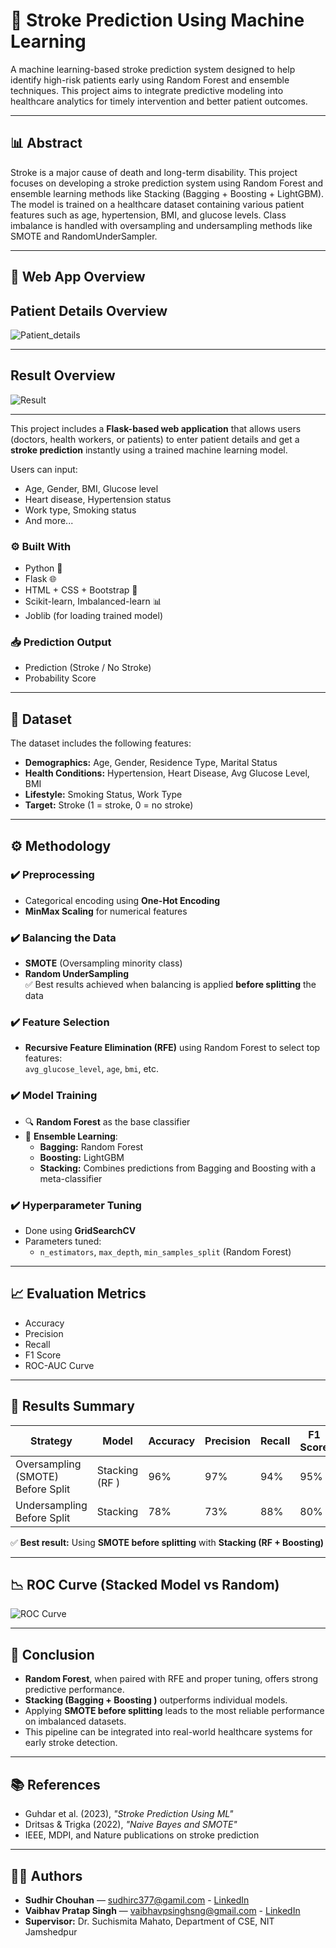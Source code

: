 # 🧠 Stroke Prediction Using Machine Learning

A machine learning-based stroke prediction system designed to help identify high-risk patients early using Random Forest and ensemble techniques. This project aims to integrate predictive modeling into healthcare analytics for timely intervention and better patient outcomes.

---

## 📊 Abstract

Stroke is a major cause of death and long-term disability. This project focuses on developing a stroke prediction system using Random Forest and ensemble learning methods like Stacking (Bagging + Boosting + LightGBM). The model is trained on a healthcare dataset containing various patient features such as age, hypertension, BMI, and glucose levels. Class imbalance is handled with oversampling and undersampling methods like SMOTE and RandomUnderSampler.

---

## 🧠 Web App Overview

## Patient Details Overview
![Patient_details](Patient_Details_Overview.png)

---

## Result Overview
![Result](Result_Overview.png)

---



This project includes a **Flask-based web application** that allows users (doctors, health workers, or patients) to enter patient details and get a **stroke prediction** instantly using a trained machine learning model.

Users can input:
- Age, Gender, BMI, Glucose level
- Heart disease, Hypertension status
- Work type, Smoking status
- And more...

### ⚙️ Built With
- Python 🐍
- Flask 🌐
- HTML + CSS + Bootstrap 🎨
- Scikit-learn, Imbalanced-learn 📊
- Joblib (for loading trained model)

### 📥 Prediction Output
- Prediction (Stroke / No Stroke)
- Probability Score

---

## 📁 Dataset

The dataset includes the following features:

- **Demographics:** Age, Gender, Residence Type, Marital Status  
- **Health Conditions:** Hypertension, Heart Disease, Avg Glucose Level, BMI  
- **Lifestyle:** Smoking Status, Work Type  
- **Target:** Stroke (1 = stroke, 0 = no stroke)

---

## ⚙️ Methodology

### ✔️ Preprocessing

- Categorical encoding using **One-Hot Encoding**  
- **MinMax Scaling** for numerical features

### ✔️ Balancing the Data

- **SMOTE** (Oversampling minority class)  
- **Random UnderSampling**  
✅ Best results achieved when balancing is applied **before splitting** the data

### ✔️ Feature Selection

- **Recursive Feature Elimination (RFE)** using Random Forest to select top features:  
  `avg_glucose_level`, `age`, `bmi`, etc.

### ✔️ Model Training

- 🔍 **Random Forest** as the base classifier  
- 🔄 **Ensemble Learning**:  
  - **Bagging:** Random Forest  
  - **Boosting:** LightGBM  
  - **Stacking:** Combines predictions from Bagging and Boosting with a meta-classifier

### ✔️ Hyperparameter Tuning

- Done using **GridSearchCV**  
- Parameters tuned:  
  - `n_estimators`, `max_depth`, `min_samples_split` (Random Forest)  


---

## 📈 Evaluation Metrics

- Accuracy  
- Precision  
- Recall  
- F1 Score  
- ROC-AUC Curve

---

## 🧪 Results Summary

| Strategy                        | Model                       | Accuracy | Precision | Recall | F1 Score |
|--------------------------------|-----------------------------|----------|-----------|--------|----------|
| Oversampling (SMOTE) Before Split | Stacking (RF )    | 96%      | 97%       | 94%    | 95%      |
| Undersampling Before Split     | Stacking                    | 78%      | 73%       | 88%    | 80%      |

✅ **Best result:** Using **SMOTE before splitting** with **Stacking (RF + Boosting)**

---

## 📉 ROC Curve (Stacked Model vs Random)

![ROC Curve](roc_curve.png)

---

## 🧠 Conclusion

- **Random Forest**, when paired with RFE and proper tuning, offers strong predictive performance.  
- **Stacking (Bagging + Boosting )** outperforms individual models.  
- Applying **SMOTE before splitting** leads to the most reliable performance on imbalanced datasets.  
- This pipeline can be integrated into real-world healthcare systems for early stroke detection.

---

## 📚 References

- Guhdar et al. (2023), _"Stroke Prediction Using ML"_  
- Dritsas & Trigka (2022), _"Naive Bayes and SMOTE"_  
- IEEE, MDPI, and Nature publications on stroke prediction

---

## 👨‍💻 Authors

- **Sudhir Chouhan** — [sudhirc377@gamil.com](mailto:sudhirc377@gamil.com)  - [LinkedIn](www.linkedin.com/in/sudhir-chouhan-810860281)
- **Vaibhav Pratap Singh** — [vaibhavpsinghsng@gmail.com](mailto:vaibhavpsinghsng@gmail.com)  - [LinkedIn](https://www.linkedin.com/in/vaibhav-pratap-singh-nitjsr)
- **Supervisor:** Dr. Suchismita Mahato, Department of CSE, NIT Jamshedpur
